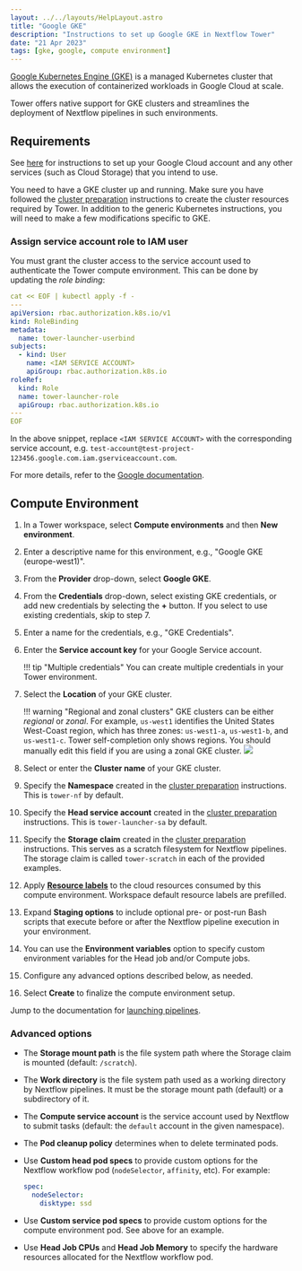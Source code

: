 ```yaml
---
layout: ../../layouts/HelpLayout.astro
title: "Google GKE"
description: "Instructions to set up Google GKE in Nextflow Tower"
date: "21 Apr 2023"
tags: [gke, google, compute environment]
---
```


[Google Kubernetes Engine (GKE)](https://cloud.google.com/kubernetes-engine) is a managed Kubernetes cluster that allows the execution of containerized workloads in Google Cloud at scale.

Tower offers native support for GKE clusters and streamlines the deployment of Nextflow pipelines in such environments.

## Requirements

See [here](../compute-envs/google-cloud-batch.md#configure-google-cloud) for instructions to set up your Google Cloud account and any other services (such as Cloud Storage) that you intend to use.

You need to have a GKE cluster up and running. Make sure you have followed the [cluster preparation](../compute-envs/k8s.md#cluster-preparation) instructions to create the cluster resources required by Tower. In addition to the generic Kubernetes instructions, you will need to make a few modifications specific to GKE.

### Assign service account role to IAM user 

You must grant the cluster access to the service account used to authenticate the Tower compute environment. This can be done by updating the _role binding_:

```yaml
cat << EOF | kubectl apply -f -
---
apiVersion: rbac.authorization.k8s.io/v1
kind: RoleBinding
metadata:
  name: tower-launcher-userbind
subjects:
  - kind: User
    name: <IAM SERVICE ACCOUNT>
    apiGroup: rbac.authorization.k8s.io
roleRef:
  kind: Role
  name: tower-launcher-role
  apiGroup: rbac.authorization.k8s.io
---
EOF
```

In the above snippet, replace `<IAM SERVICE ACCOUNT>` with the corresponding service account, e.g. `test-account@test-project-123456.google.com.iam.gserviceaccount.com`.

For more details, refer to the [Google documentation](https://cloud.google.com/kubernetes-engine/docs/how-to/role-based-access-control).

## Compute Environment

1. In a Tower workspace, select **Compute environments** and then **New environment**.

2. Enter a descriptive name for this environment, e.g., "Google GKE (europe-west1)".

3. From the **Provider** drop-down, select **Google GKE**.

4. From the **Credentials** drop-down, select existing GKE credentials, or add new credentials by selecting the **+** button. If you select to use existing credentials, skip to step 7.

5. Enter a name for the credentials, e.g., "GKE Credentials".

6. Enter the **Service account key** for your Google Service account.

    !!! tip "Multiple credentials"
        You can create multiple credentials in your Tower environment.

7. Select the **Location** of your GKE cluster.

    !!! warning "Regional and zonal clusters"
        GKE clusters can be either _regional_ or _zonal_. For example, `us-west1` identifies the United States West-Coast region, which has three zones: `us-west1-a`, `us-west1-b`, and `us-west1-c`.
        Tower self-completion only shows regions. You should manually edit this field if you are using a zonal GKE cluster.
        ![](_images/gke_regions.png)

8. Select or enter the **Cluster name** of your GKE cluster.

9. Specify the **Namespace** created in the [cluster preparation](../compute-envs/k8s.md#cluster-preparation) instructions. This is `tower-nf` by default.

10. Specify the **Head service account** created in the [cluster preparation](../compute-envs/k8s.md#cluster-preparation) instructions. This is `tower-launcher-sa` by default.

11. Specify the **Storage claim** created in the [cluster preparation](../compute-envs/k8s.md#cluster-preparation) instructions. This serves as a scratch filesystem for Nextflow pipelines. The storage claim is called `tower-scratch` in each of the provided examples.

12. Apply [**Resource labels**](../resource-labels/overview.md) to the cloud resources consumed by this compute environment. Workspace default resource labels are prefilled. 

13. Expand **Staging options** to include optional pre- or post-run Bash scripts that execute before or after the Nextflow pipeline execution in your environment. 

14. You can use the **Environment variables** option to specify custom environment variables for the Head job and/or Compute jobs.

15. Configure any advanced options described below, as needed.

16. Select **Create** to finalize the compute environment setup.

Jump to the documentation for [launching pipelines](../launch/launchpad.md).

### Advanced options

- The **Storage mount path** is the file system path where the Storage claim is mounted (default: `/scratch`).

- The **Work directory** is the file system path used as a working directory by Nextflow pipelines. It must be the storage mount path (default) or a subdirectory of it.

- The **Compute service account** is the service account used by Nextflow to submit tasks (default: the `default` account in the given namespace).

- The **Pod cleanup policy** determines when to delete terminated pods.

- Use **Custom head pod specs** to provide custom options for the Nextflow workflow pod (`nodeSelector`, `affinity`, etc). For example:

  ```yaml
  spec:
    nodeSelector:
      disktype: ssd
  ```

- Use **Custom service pod specs** to provide custom options for the compute environment pod. See above for an example.

- Use **Head Job CPUs** and **Head Job Memory** to specify the hardware resources allocated for the Nextflow workflow pod.

<!--revisit for k8s CE pages consolidation: 

Fusion v2 config options

Did you actually follow this steps during your review?

When I set up my EKS installation a while ago (following @bentsherman 's guide here: https://seqera.io/blog/deploying-nextflow-on-amazon-eks/) I ran into difficulties getting the Tower-EKS link up and had to go off-script to get things working.

We should probably verify nothing changes depending on EKS version (e.g. 1.25). @enekui-->